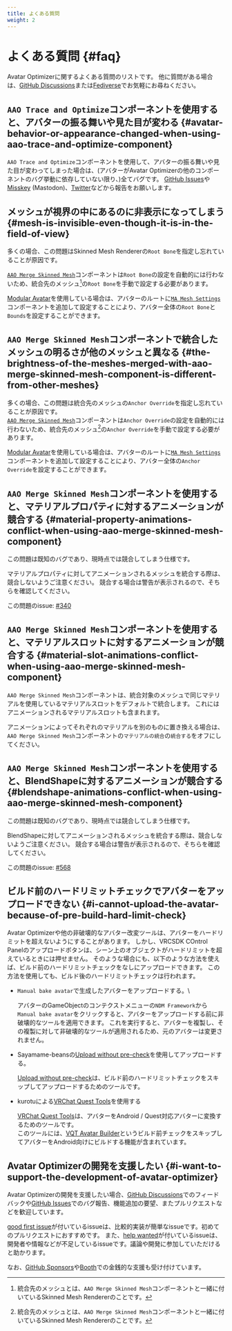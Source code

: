 ```yaml
---
title: よくある質問
weight: 2
---
```


# よくある質問 {#faq}

Avatar Optimizerに関するよくある質問のリストです。
他に質問がある場合は、[GitHub Discussions]または[Fediverse]でお気軽にお尋ねください。

## `AAO Trace and Optimize`コンポーネントを使用すると、アバターの振る舞いや見た目が変わる {#avatar-behavior-or-appearance-changed-when-using-aao-trace-and-optimize-component}

`AAO Trace and Optimize`コンポーネントを使用して、アバターの振る舞いや見た目が変わってしまった場合は、(アバターがAvatar Optimizerの他のコンポーネントのバグ挙動に依存していない限り、)全てバグです。
[GitHub Issues]や[Misskey][Fediverse] (Mastodon)、[Twitter]などから報告をお願いします。

## メッシュが視界の中にあるのに非表示になってしまう {#mesh-is-invisible-even-though-it-is-in-the-field-of-view}

多くの場合、この問題はSkinned Mesh Rendererの`Root Bone`を指定し忘れていることが原因です。

[`AAO Merge Skinned Mesh`]コンポーネントは`Root Bone`の設定を自動的には行わないため、統合先のメッシュ[^merged-mesh]の`Root Bone`を手動で設定する必要があります。

[Modular Avatar]を使用している場合は、アバターのルートに[`MA Mesh Settings`]コンポーネントを追加して設定することにより、アバター全体の`Root Bone`と`Bounds`を設定することができます。

## `AAO Merge Skinned Mesh`コンポーネントで統合したメッシュの明るさが他のメッシュと異なる {#the-brightness-of-the-meshes-merged-with-aao-merge-skinned-mesh-component-is-different-from-other-meshes}

多くの場合、この問題は統合先のメッシュの`Anchor Override`を指定し忘れていることが原因です。\
[`AAO Merge Skinned Mesh`]コンポーネントは`Anchor Override`の設定を自動的には行わないため、統合先のメッシュ[^merged-mesh]の`Anchor Override`を手動で設定する必要があります。

[Modular Avatar]を使用している場合は、アバターのルートに[`MA Mesh Settings`]コンポーネントを追加して設定することにより、アバター全体の`Anchor Override`を設定することができます。

## `AAO Merge Skinned Mesh`コンポーネントを使用すると、マテリアルプロパティに対するアニメーションが競合する {#material-property-animations-conflict-when-using-aao-merge-skinned-mesh-component}

この問題は既知のバグであり、現時点では競合してしまう仕様です。

マテリアルプロパティに対してアニメーションされるメッシュを統合する際は、競合しないようご注意ください。
競合する場合は警告が表示されるので、そちらを確認してください。

この問題のissue: [#340](https://github.com/anatawa12/AvatarOptimizer/issues/340)

## `AAO Merge Skinned Mesh`コンポーネントを使用すると、マテリアルスロットに対するアニメーションが競合する {#material-slot-animations-conflict-when-using-aao-merge-skinned-mesh-component}

`AAO Merge Skinned Mesh`コンポーネントは、統合対象のメッシュで同じマテリアルを使用しているマテリアルスロットをデフォルトで統合します。
これにはアニメーションされるマテリアルスロットも含まれます。

アニメーションによってそれぞれのマテリアルを別のものに置き換える場合は、`AAO Merge Skinned Mesh`コンポーネントの`マテリアルの統合`の`統合する`をオフにしてください。

## `AAO Merge Skinned Mesh`コンポーネントを使用すると、BlendShapeに対するアニメーションが競合する {#blendshape-animations-conflict-when-using-aao-merge-skinned-mesh-component}

この問題は既知のバグであり、現時点では競合してしまう仕様です。

BlendShapeに対してアニメーションされるメッシュを統合する際は、競合しないようご注意ください。
競合する場合は警告が表示されるので、そちらを確認してください。

この問題のissue: [#568](https://github.com/anatawa12/AvatarOptimizer/issues/568)

## ビルド前のハードリミットチェックでアバターをアップロードできない {#i-cannot-upload-the-avatar-because-of-pre-build-hard-limit-check}

Avatar Optimizerや他の非破壊的なアバター改変ツールは、アバターをハードリミットを超えないようにすることがあります。
しかし、VRCSDK COntrol Panelのアップロードボタンは、シーン上のオブジェクトがハードリミットを超えているときには押せません。
そのような場合にも、以下のような方法を使えば、ビルド前のハードリミットチェックをなしにアップロードできます。
この方法を使用しても、ビルド後のハードリミットチェックは行われます。

- `Manual bake avatar`で生成したアバターをアップロードする。\

  アバターのGameObjectのコンテクストメニューの`NDM Framework`から`Manual bake avatar`をクリックすると、アバターをアップロードする前に非破壊的なツールを適用できます。
  これを実行すると、アバターを複製し、その複製に対して非破壊的なツールが適用されるため、元のアバターは変更されません。
- Sayamame-beansの[Upload without pre-check]を使用してアップロードする。

  [Upload without pre-check]は、ビルド前のハードリミットチェックをスキップしてアップロードするためのツールです。
- kurotuによる[VRChat Quest Tools]を使用する

  [VRChat Quest Tools]は、アバターをAndroid / Quest対応アバターに変換するためのツールです。\
  このツールには、[VQT Avatar Builder]というビルド前チェックをスキップしてアバターをAndroid向けにビルドする機能が含まれています。

[Upload without pre-check]: https://github.com/Sayamame-beans/Upload-without-preCheck?tab=readme-ov-file#upload-without-pre-check
[VRChat Quest Tools]: https://kurotu.github.io/VRCQuestTools/
[VQT Avatar Builder]: https://kurotu.github.io/VRCQuestTools/docs/references/main-menu/show-avatar-builder

## Avatar Optimizerの開発を支援したい {#i-want-to-support-the-development-of-avatar-optimizer}

Avatar Optimizerの開発を支援したい場合、[GitHub Discussions]でのフィードバックや[GitHub Issues]でのバグ報告、機能追加の要望、またプルリクエストなどを歓迎しています。

[good first issue]が付いているissueは、比較的実装が簡単なissueです。初めてのプルリクエストにおすすめです。
また、[help wanted]が付いているissueは、開発者や情報などが不足しているissueです。議論や開発に参加していただけると助かります。

なお、[GitHub Sponsors]や[Booth]での金銭的な支援も受け付けています。

[Fediverse]: https://misskey.niri.la/@anatawa12
[GitHub Discussions]: https://github.com/anatawa12/AvatarOptimizer/discussions
[GitHub Issues]: https://github.com/anatawa12/AvatarOptimizer/issues/new/choose
[`AAO Merge Skinned Mesh`]: ../reference/merge-skinned-mesh/
[Modular Avatar]: https://modular-avatar.nadena.dev/
[`MA Mesh Settings`]: https://modular-avatar.nadena.dev/docs/reference/mesh-settings
[Twitter]: https://twitter.com/anatawa12_vrc
[GitHub Sponsors]: https://github.com/sponsors/anatawa12
[Booth]: https://anatawa12.booth.pm/items/4885109
[good first issue]: https://github.com/anatawa12/AvatarOptimizer/labels/good%20first%20issue
[help wanted]: https://github.com/anatawa12/AvatarOptimizer/labels/help%20wanted

[^merged-mesh]: 統合先のメッシュとは、`AAO Merge Skinned Mesh`コンポーネントと一緒に付いているSkinned Mesh Rendererのことです。
